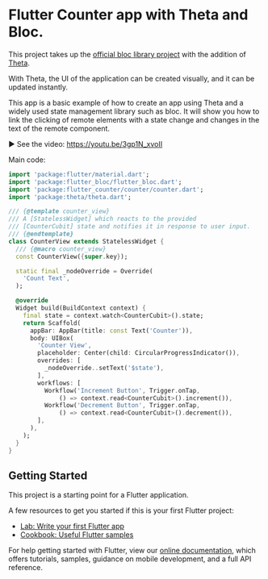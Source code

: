# Flutter Counter app with Theta and Bloc.

This project takes up the [official bloc library project](https://github.com/felangel/bloc/tree/master/examples/flutter_counter) with the addition of [Theta](https://github.com/buildwiththeta/buildwiththeta).

With Theta, the UI of the application can be created visually, and it can be updated instantly.

This app is a basic example of how to create an app using Theta and a widely used state management library such as bloc. It will show you how to link the clicking of remote elements with a state change and changes in the text of the remote component.

▶️ See the video: https://youtu.be/3gp1N_xvoII

Main code:

```dart
import 'package:flutter/material.dart';
import 'package:flutter_bloc/flutter_bloc.dart';
import 'package:flutter_counter/counter/counter.dart';
import 'package:theta/theta.dart';

/// {@template counter_view}
/// A [StatelessWidget] which reacts to the provided
/// [CounterCubit] state and notifies it in response to user input.
/// {@endtemplate}
class CounterView extends StatelessWidget {
  /// {@macro counter_view}
  const CounterView({super.key});

  static final _nodeOverride = Override(
    'Count Text',
  );

  @override
  Widget build(BuildContext context) {
    final state = context.watch<CounterCubit>().state;
    return Scaffold(
      appBar: AppBar(title: const Text('Counter')),
      body: UIBox(
        'Counter View',
        placeholder: Center(child: CircularProgressIndicator()),
        overrides: [
          _nodeOverride..setText('$state'),
        ],
        workflows: [
          Workflow('Increment Button', Trigger.onTap,
              () => context.read<CounterCubit>().increment()),
          Workflow('Decrement Button', Trigger.onTap,
              () => context.read<CounterCubit>().decrement()),
        ],
      ),
    );
  }
}
```

## Getting Started

This project is a starting point for a Flutter application.

A few resources to get you started if this is your first Flutter project:

- [Lab: Write your first Flutter app](https://flutter.dev/docs/get-started/codelab)
- [Cookbook: Useful Flutter samples](https://flutter.dev/docs/cookbook)

For help getting started with Flutter, view our
[online documentation](https://flutter.dev/docs), which offers tutorials,
samples, guidance on mobile development, and a full API reference.
